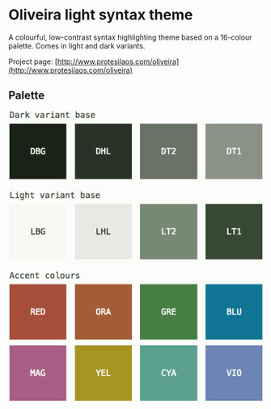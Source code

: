 # Oliveira light syntax theme

A colourful, low-contrast syntax highlighting theme based on a 16-colour palette. Comes in light and dark variants.

Project page: [http://www.protesilaos.com/oliveira](http://www.protesilaos.com/oliveira)

## Palette

![oliveira colour scheme](https://raw.githubusercontent.com/protesilaos/oliveira/master/img/oliveira_colours.png)
